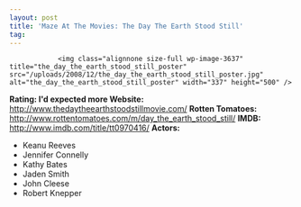 ```yaml
---
layout: post
title: 'Maze At The Movies: The Day The Earth Stood Still'
tag: 
---
```



                <img class="alignnone size-full wp-image-3637" title="the_day_the_earth_stood_still_poster" src="/uploads/2008/12/the_day_the_earth_stood_still_poster.jpg" alt="the_day_the_earth_stood_still_poster" width="337" height="500" />
<p><strong>Rating: I'd expected more
Website: </strong><a href="http://www.thedaytheearthstoodstillmovie.com/"><a href="http://www.thedaytheearthstoodstillmovie.com/">http://www.thedaytheearthstoodstillmovie.com/</a></a>
<strong>Rotten Tomatoes: </strong><a href="http://www.rottentomatoes.com/m/day_the_earth_stood_still/"><a href="http://www.rottentomatoes.com/m/day_the_earth_stood_still/">http://www.rottentomatoes.com/m/day_the_earth_stood_still/</a></a>
<strong>IMDB: </strong><a href="http://www.imdb.com/title/tt0970416/"><a href="http://www.imdb.com/title/tt0970416/">http://www.imdb.com/title/tt0970416/</a></a>
<strong>Actors:</strong></p>
<ul>
    <li>Keanu Reeves</li>
    <li>Jennifer Connelly</li>
    <li>Kathy Bates</li>
    <li>Jaden Smith</li>
    <li>John Cleese</li>
    <li>Robert Knepper</li>
</ul>
            
